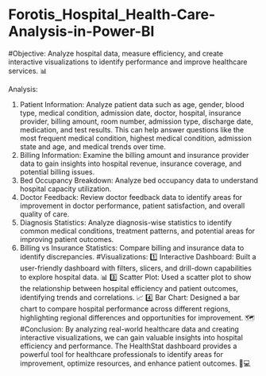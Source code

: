 #  Forotis_Hospital_Health-Care-Analysis-in-Power-BI
#Objective: Analyze hospital data, measure efficiency, and create interactive visualizations to identify performance  and improve healthcare services. 📊

Analysis:
1.	Patient Information: Analyze patient data such as age, gender, blood type, medical condition, admission date, doctor, hospital, insurance provider, billing amount, room number, admission type, discharge date, medication, and test results. This can help answer questions like the most frequent medical condition, highest medical condition, admission state and age, and medical trends over time.
2.	Billing Information: Examine the billing amount and insurance provider data to gain insights into hospital revenue, insurance coverage, and potential billing issues.
3.	Bed Occupancy Breakdown: Analyze bed occupancy data to understand hospital capacity utilization.
4.	Doctor Feedback: Review doctor feedback data to identify areas for improvement in doctor performance, patient satisfaction, and overall quality of care.
5.	Diagnosis Statistics: Analyze diagnosis-wise statistics to identify common medical conditions, treatment patterns, and potential areas for improving patient outcomes.
6.	Billing vs Insurance Statistics: Compare billing and insurance data to identify discrepancies.
#Visualizations:
1️⃣ Interactive Dashboard: Built a user-friendly dashboard with filters, slicers, and drill-down capabilities to explore hospital data. 📊
3️⃣ Scatter Plot: Used a scatter plot to show the relationship between hospital efficiency and patient outcomes, identifying trends and correlations. 📈
4️⃣ Bar Chart: Designed a bar chart to compare hospital performance across different regions, highlighting regional differences and opportunities for improvement. 🗺️
#Conclusion:
By analyzing real-world healthcare data and creating interactive visualizations, we can gain valuable insights into hospital efficiency and performance. The HealthStat dashboard provides a powerful tool for healthcare professionals to identify areas for improvement, optimize resources, and enhance patient outcomes. 🏥💻

